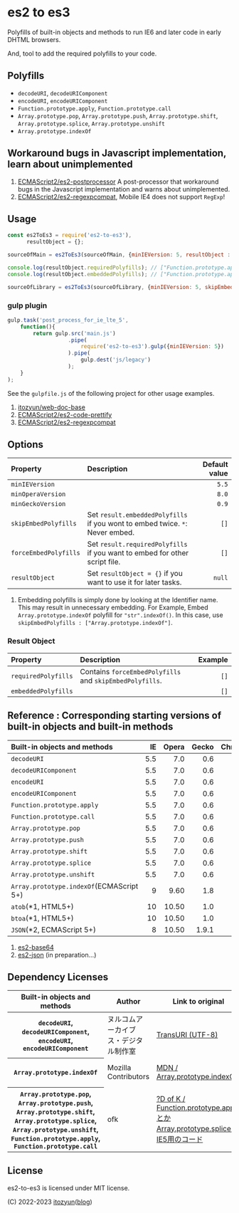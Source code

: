 # es2 to es3

Polyfills of built-in objects and methods to run IE6 and later code in early DHTML browsers.

And, tool to add the required polyfills to your code.

## Polyfills

* `decodeURI`, `decodeURIComponent`
* `encodeURI`, `encodeURIComponent`
* `Function.prototype.apply`, `Function.prototype.call`
* `Array.prototype.pop`, `Array.prototype.push`, `Array.prototype.shift`, `Array.prototype.splice`, `Array.prototype.unshift`
* `Array.prototype.indexOf`

## Workaround bugs in Javascript implementation, learn about unimplemented

1. [ECMAScript2/es2-postprocessor](https://github.com/ECMAScript2/es2-postprocessor) A post-processor that workaround bugs in the Javascript implementation and warns about unimplemented.
2. [ECMAScript2/es2-regexpcompat](https://github.com/ECMAScript2/es2-regexpcompat), Mobile IE4 does not support `RegExp`!

## Usage

~~~js
const es2ToEs3 = require('es2-to-es3'),
      resultObject = {};

sourceOfMain = es2ToEs3(sourceOfMain, {minIEVersion: 5, resultObject : resultObject});

console.log(resultObject.requiredPolyfills); // ["Function.prototype.apply", ... ]
console.log(resultObject.embeddedPolyfills); // ["Function.prototype.apply", ... ]

sourceOfLibrary = es2ToEs3(sourceOfLibrary, {minIEVersion: 5, skipEmbedPolyfills : resultObject.embeddedPolyfills});
~~~

### gulp plugin

~~~js
gulp.task('post_process_for_ie_lte_5',
    function(){
        return gulp.src('main.js')
                   .pipe(
                       require('es2-to-es3').gulp({minIEVersion: 5})
                   ).pipe(
                       gulp.dest('js/legacy')
                   );
    }
);
~~~

See the `gulpfile.js` of the following project for other usage examples.

1. [itozyun/web-doc-base](https://github.com/itozyun/web-doc-base)
2. [ECMAScript2/es2-code-prettify](https://github.com/ECMAScript2/es2-code-prettify)
3. [ECMAScript2/es2-regexpcompat](https://github.com/ECMAScript2/es2-regexpcompat)

## Options

| Property              | Description                                                                  | Default value |
|:----------------------|:-----------------------------------------------------------------------------|--------------:|
| `minIEVersion`        |                                                                              | `5.5`         |
| `minOperaVersion`     |                                                                              | `8.0`         |
| `minGeckoVersion`     |                                                                              | `0.9`         |
| `skipEmbedPolyfills`  | Set `result.embeddedPolyfills` if you wont to embed twice. `*`: Never embed. | `[]`          |
| `forceEmbedPolyfills` | Set `result.requiredPolyfills` if you want to embed for other script file.   | `[]`          |
| `resultObject`        | Set `resultObject = {}` if you want to use it for later tasks.               | `null`        |

1. Embedding polyfills is simply done by looking at the Identifier name. This may result in unnecessary embedding. For Example, Embed `Array.prototype.indexOf` polyfill for `"str".indexOf()`. In this case, use `skipEmbedPolyfills : ["Array.prototype.indexOf"]`.

### Result Object

| Property            | Description                                                                    | Example |
|:--------------------|:-------------------------------------------------------------------------------|--------:|
| `requiredPolyfills` | Contains `forceEmbedPolyfills` and `skipEmbedPolyfills`.                       | `[]`    |
| `embeddedPolyfills` |                                                                                | `[]`    |

## Reference : Corresponding starting versions of built-in objects and built-in methods

| Built-in objects and methods             | IE  | Opera | Gecko | Chrome | Safari |
|:-----------------------------------------|----:|------:|------:|-------:|-------:|
| `decodeURI`                              | 5.5 | 7.0   | 0.6   | 1      | ?      |
| `decodeURIComponent`                     | 5.5 | 7.0   | 0.6   | 1      | ?      |
| `encodeURI`                              | 5.5 | 7.0   | 0.6   | 1      | ?      |
| `encodeURIComponent`                     | 5.5 | 7.0   | 0.6   | 1      | ?      |
| `Function.prototype.apply`               | 5.5 | 7.0   | 0.6   | 1      | ?      |
| `Function.prototype.call`                | 5.5 | 7.0   | 0.6   | 1      | ?      |
| `Array.prototype.pop`                    | 5.5 | 7.0   | 0.6   | 1      | ?      |
| `Array.prototype.push`                   | 5.5 | 7.0   | 0.6   | 1      | ?      |
| `Array.prototype.shift`                  | 5.5 | 7.0   | 0.6   | 1      | ?      |
| `Array.prototype.splice`                 | 5.5 | 7.0   | 0.6   | 1      | ?      |
| `Array.prototype.unshift`                | 5.5 | 7.0   | 0.6   | 1      | ?      |
| `Array.prototype.indexOf`(ECMAScript 5+) | 9   | 9.60  | 1.8   | 1      | ?      |
| `atob`(*1, HTML5+)                       | 10  | 10.50 | 1.0   | 1      | ?      |
| `btoa`(*1, HTML5+)                       | 10  | 10.50 | 1.0   | 1      | ?      |
| `JSON`(*2, ECMAScript 5+)                | 8   | 10.50 | 1.9.1 | 3      | 4.0    |

1. [es2-base64](https://github.com/ECMAScript2/es2-base64)
2. [es2-json](https://github.com/ECMAScript2/es2-json) (in preparation...)

## Dependency Licenses

<table>
<thead>
<tr>
<th>Built-in objects and methods<th>Author<th>Link to original<th>License
<tbody>
<tr>
<th><code>decodeURI</code>, <code>decodeURIComponent</code>, <code>encodeURI</code>, <code>encodeURIComponent</code><td>ヌルコムアーカイブス・デジタル制作室<td><a href="https://web.archive.org/web/20100413085309/http://nurucom-archives.hp.infoseek.co.jp/digital/trans-uri.html">TransURI (UTF-8)</a><td>?
<tr>
<th><code>Array.prototype.indexOf</code><td>Mozilla Contributors<td><a href="https://web.archive.org/web/20131011160850/https://developer.mozilla.org/en-US/docs/Web/JavaScript/Reference/Global_Objects/Array/indexOf#Compatibility">MDN / Array.prototype.indexOf</a><td><a href="https://web.archive.org/web/20131009222441/https://developer.mozilla.org/en-US/docs/Project:MDN/About?redirectlocale=en-US&redirectslug=Project%3ACopyrights#Copyrights_and_licenses">MIT or public domain</a>
<tr>
<th><code>Array.prototype.pop</code>, <code>Array.prototype.push</code>, <code>Array.prototype.shift</code>, <code>Array.prototype.splice</code>, <code>Array.prototype.unshift</code>,<br><code>Function.prototype.apply</code>, <code>Function.prototype.call</code>
<td>ofk<td><a href="https://ofk.hatenadiary.org/entry/20080904/1220485969">?D of K / Function.prototype.applyとかArray.prototype.spliceのIE5用のコード</a><td>?
</table>

## License

es2-to-es3 is licensed under MIT license.

(C) 2022-2023 [itozyun](https://github.com/itozyun)([blog](//outcloud.blogspot.com/))